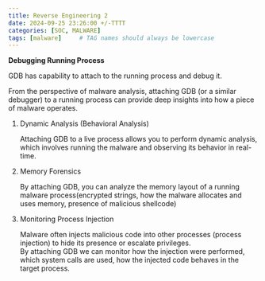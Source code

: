 ```yaml
---
title: Reverse Engineering 2
date: 2024-09-25 23:26:00 +/-TTTT
categories: [SOC, MALWARE]
tags: [malware]     # TAG names should always be lowercase
---
```


**Debugging Running Process**  

GDB has capability to attach to the running process and debug it.  

From the perspective of malware analysis, attaching GDB (or a similar debugger) to a running process can provide deep insights into how a piece of malware operates.   

1. Dynamic Analysis (Behavioral Analysis)
   
   Attaching GDB to a live process allows you to perform dynamic analysis, which involves running the malware and observing its behavior in real-time.  
   
2. Memory Forensics
   
   By attaching GDB, you can analyze the memory layout of a running malware process(encrypted strings, how the malware allocates and uses memory, presence of malicious shellcode)  

3. Monitoring Process Injection  

   Malware often injects malicious code into other processes (process injection) to hide its presence or escalate privileges.  
   By attaching GDB we can monitor how the injection were performed, which system calls are used, how the injected code behaves in the target process.  

